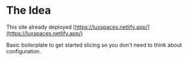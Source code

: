 # The Idea

This site already deployed [https://luxspaces.netlify.app/](https://luxspaces.netlify.app/)

Basic boilerplate to get started slicing so you don't need to think about configuration.
